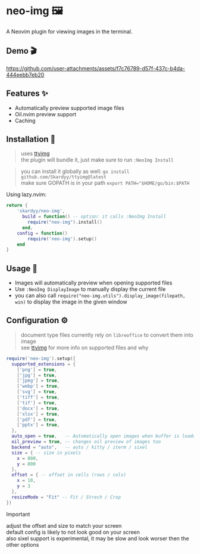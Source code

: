 # neo-img 🖼️  
A Neovim plugin for viewing images in the terminal.  

## Demo 🎬  

https://github.com/user-attachments/assets/f7c76789-d57f-437c-b4da-444eebb7eb20

## Features ✨  
- Automatically preview supported image files
- Oil.nvim preview support
- Caching

## Installation 🚀  

> uses [ttyimg](https://github.com/Skardyy/ttyimg)  
> the plugin will bundle it, just make sure to run `:NeoImg Install`   

> you can install it globally as well: `go install github.com/Skardyy/ttyimg@latest`  
> make sure GOPATH is in your path `export PATH="$HOME/go/bin:$PATH`  

Using lazy.nvim:
```lua
return {
    'skardyy/neo-img',
      build = function() -- option: it calls :NeoImg Install
        require("neo-img").install()
      end,
    config = function()
        require('neo-img').setup()
    end
}
```

## Usage 💼  
- Images will automatically preview when opening supported files  
- Use `:NeoImg DisplayImage` to manually display the current file  
- you can also call `require("neo-img.utils").display_image(filepath, win)` to display the image in the given window  

## Configuration ⚙️  
> document type files currently rely on `libreoffice` to convert them into image  
> see [ttyimg](https://github.com/Skardyy/ttyimg) for more info on supported files and why  
```lua
require('neo-img').setup({
  supported_extensions = {
    ['png'] = true,
    ['jpg'] = true,
    ['jpeg'] = true,
    ['webp'] = true,
    ['svg'] = true,
    ['tiff'] = true,
    ['tif'] = true,
    ['docx'] = true,
    ['xlsx'] = true,
    ['pdf'] = true,
    ['pptx'] = true,
  },
  auto_open = true,   -- Automatically open images when buffer is loaded
  oil_preview = true, -- changes oil preview of images too
  backend = "auto",   -- auto / kitty / iterm / sixel
  size = { -- size in pixels
    x = 800,
    y = 800
  },
  offset = { -- offset in cells (rows / cols)
    x = 10,
    y = 3
  },
  resizeMode = "Fit" -- Fit / Strech / Crop
})
```  

> [!Important]
> adjust the offset and size to match your screen  
> default config is likely to not look good on your screen  
> also sixel support is experimental, it may be slow and look worser then the other options  
